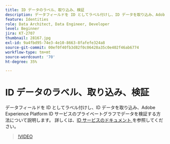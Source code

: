 ```yaml
---
title: ID データのラベル、取り込み、検証
description: データフィールドを ID としてラベル付けし、ID データを取り込み、Adobe Experience Platform ID サービスのプライベートグラフでデータを検証する方法について学習します。
feature: Identities
role: Data Architect, Data Engineer, Developer
level: Beginner
jira: KT-2707
thumbnail: 28167.jpg
exl-id: 9a4fbd95-74e3-4e10-8663-8fafefe324a8
source-git-commit: 00ef0f40fb3d82f0c06428a35c0e402f46ab6774
workflow-type: tm+mt
source-wordcount: '70'
ht-degree: 35%

---
```


# ID データのラベル、取り込み、検証

データフィールドを ID としてラベル付けし、ID データを取り込み、Adobe Experience Platform ID サービスのプライベートグラフでデータを検証する方法について説明します。 詳しくは、[ID サービスのドキュメント ](https://experienceleague.adobe.com/docs/experience-platform/identity/home.html?lang=ja) を参照してください。

>[!VIDEO](https://video.tv.adobe.com/v/28167?learn=on)
